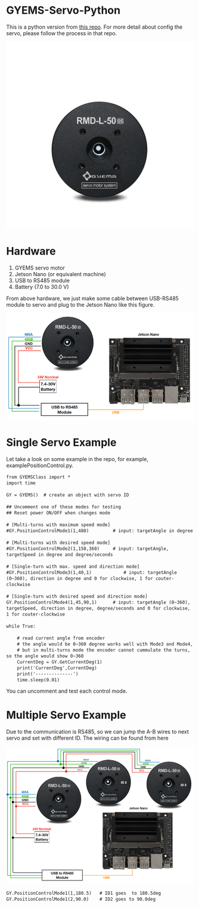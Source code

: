 # GYEMS-Servo-Python

This is a python version from [this repo](https://github.com/rasheeddo/GYEMS-Servo). For more detail about config the servo, please follow the process in that repo.

![](image/servo.png)

# Hardware
1. GYEMS servo motor
2. Jetson Nano (or equivalent machine)
3. USB to RS485 module
4. Battery (7.0 to 30.0 V)

From above hardware, we just make some cable between USB-RS485 module to servo and plug to the Jetson Nano like this figure.

![](image/wiring.PNG)

# Single Servo Example

Let take a look on some example in the repo, for example, examplePositionControl.py.
```
from GYEMSClass import *
import time

GY = GYEMS()  # create an object with servo ID

## Uncomment one of these modes for testing
## Reset power ON/OFF when changes mode

# [Multi-turns with maximum speed mode]
#GY.PositionControlMode1(1,480)			# input: targetAngle in degree  

# [Multi-turns with desired speed mode]		
#GY.PositionControlMode2(1,150,360)		# input: targetAngle, targetSpeed in degree and degree/seconds 	

# [Single-turn with max. speed and direction mode]										
#GY.PositionControlMode3(1,40,1)			# input: targetAngle (0~360), direction in degree and 0 for clockwise, 1 for couter-clockwise	

# [Single-turn with desired speed and direction mode]	
GY.PositionControlMode4(1,45,90,1)		# input: targetAngle (0~360), targetSpeed, direction in degree, degree/seconds and 0 for clockwise, 1 for couter-clockwise

while True:

	# read current angle from encoder
	# the angle would be 0~360 degree works well with Mode3 and Mode4, 
	# but in multi-turns mode the encoder cannot cummulate the turns, so the angle would show 0~360
	CurrentDeg = GY.GetCurrentDeg(1)
	print('CurrentDeg',CurrentDeg)
	print('--------------')
	time.sleep(0.01)
```
You can uncomment and test each control mode. 
  
# Multiple Servo Example
Due to the communication is RS485, so we can jump the A-B wires to next servo and set with different ID. The wiring can be found from here

![](image/multipleservo.PNG)

```
GY.PositionControlMode1(1,180.5)   # ID1 goes  to 180.5deg
GY.PositionControlMode1(2,90.0)    # ID2 goes to 90.0deg
```

  
